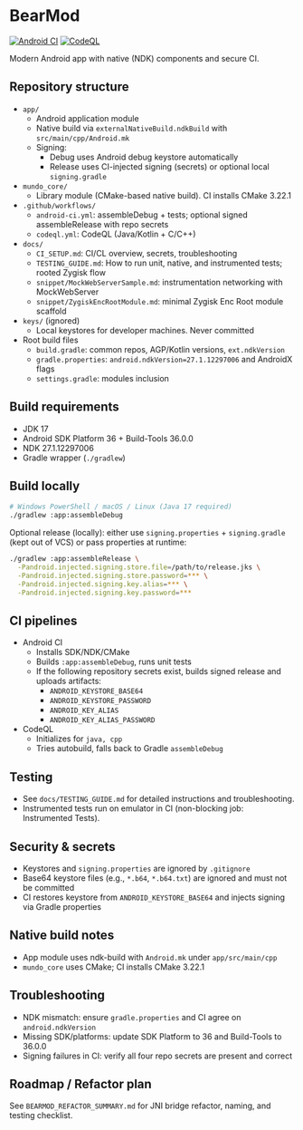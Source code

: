 # BearMod

[![Android CI](https://github.com/BearOwner/bearmod/actions/workflows/android-ci.yml/badge.svg)](https://github.com/BearOwner/bearmod/actions/workflows/android-ci.yml)
[![CodeQL](https://github.com/BearOwner/bearmod/actions/workflows/codeql.yml/badge.svg)](https://github.com/BearOwner/bearmod/actions/workflows/codeql.yml)

Modern Android app with native (NDK) components and secure CI.

## Repository structure

- `app/`
  - Android application module
  - Native build via `externalNativeBuild.ndkBuild` with `src/main/cpp/Android.mk`
  - Signing:
    - Debug uses Android debug keystore automatically
    - Release uses CI-injected signing (secrets) or optional local `signing.gradle`
- `mundo_core/`
  - Library module (CMake-based native build). CI installs CMake 3.22.1
- `.github/workflows/`
  - `android-ci.yml`: assembleDebug + tests; optional signed assembleRelease with repo secrets
  - `codeql.yml`: CodeQL (Java/Kotlin + C/C++)
- `docs/`
  - `CI_SETUP.md`: CI/CL overview, secrets, troubleshooting
  - `TESTING_GUIDE.md`: How to run unit, native, and instrumented tests; rooted Zygisk flow
  - `snippet/MockWebServerSample.md`: instrumentation networking with MockWebServer
  - `snippet/ZygiskEncRootModule.md`: minimal Zygisk Enc Root module scaffold
- `keys/` (ignored)
  - Local keystores for developer machines. Never committed
- Root build files
  - `build.gradle`: common repos, AGP/Kotlin versions, `ext.ndkVersion`
  - `gradle.properties`: `android.ndkVersion=27.1.12297006` and AndroidX flags
  - `settings.gradle`: modules inclusion

## Build requirements

- JDK 17
- Android SDK Platform 36 + Build-Tools 36.0.0
- NDK 27.1.12297006
- Gradle wrapper (`./gradlew`)

## Build locally

```bash
# Windows PowerShell / macOS / Linux (Java 17 required)
./gradlew :app:assembleDebug
```

Optional release (locally): either use `signing.properties` + `signing.gradle` (kept out of VCS) or pass properties at runtime:

```bash
./gradlew :app:assembleRelease \
  -Pandroid.injected.signing.store.file=/path/to/release.jks \
  -Pandroid.injected.signing.store.password=*** \
  -Pandroid.injected.signing.key.alias=*** \
  -Pandroid.injected.signing.key.password=***
```

## CI pipelines

- Android CI
  - Installs SDK/NDK/CMake
  - Builds `:app:assembleDebug`, runs unit tests
  - If the following repository secrets exist, builds signed release and uploads artifacts:
    - `ANDROID_KEYSTORE_BASE64`
    - `ANDROID_KEYSTORE_PASSWORD`
    - `ANDROID_KEY_ALIAS`
    - `ANDROID_KEY_ALIAS_PASSWORD`
- CodeQL
  - Initializes for `java, cpp`
  - Tries autobuild, falls back to Gradle `assembleDebug`

## Testing

- See `docs/TESTING_GUIDE.md` for detailed instructions and troubleshooting.
- Instrumented tests run on emulator in CI (non-blocking job: Instrumented Tests).

## Security & secrets

- Keystores and `signing.properties` are ignored by `.gitignore`
- Base64 keystore files (e.g., `*.b64`, `*.b64.txt`) are ignored and must not be committed
- CI restores keystore from `ANDROID_KEYSTORE_BASE64` and injects signing via Gradle properties

## Native build notes

- App module uses ndk-build with `Android.mk` under `app/src/main/cpp`
- `mundo_core` uses CMake; CI installs CMake 3.22.1

## Troubleshooting

- NDK mismatch: ensure `gradle.properties` and CI agree on `android.ndkVersion`
- Missing SDK/platforms: update SDK Platform to 36 and Build-Tools to 36.0.0
- Signing failures in CI: verify all four repo secrets are present and correct

## Roadmap / Refactor plan

See `BEARMOD_REFACTOR_SUMMARY.md` for JNI bridge refactor, naming, and testing checklist.
